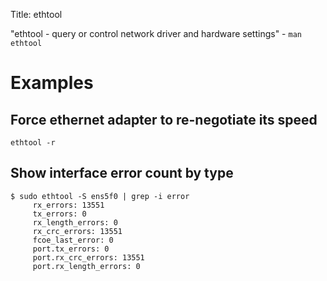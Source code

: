 Title: ethtool

"ethtool - query or control network driver and hardware settings" - `man ethtool`

# Examples

## Force ethernet adapter to re-negotiate its speed

```
ethtool -r
```

## Show interface error count by type

```
$ sudo ethtool -S ens5f0 | grep -i error
     rx_errors: 13551
     tx_errors: 0
     rx_length_errors: 0
     rx_crc_errors: 13551
     fcoe_last_error: 0
     port.tx_errors: 0
     port.rx_crc_errors: 13551
     port.rx_length_errors: 0
```
